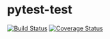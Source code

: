 # pytest-test
[![Build Status](https://travis-ci.org/zeropointsix/pytest-test.svg?branch=main)](https://travis-ci.org/zeropointsix/pytest-test)
[![Coverage Status](https://coveralls.io/repos/github/zeropointsix/pytest-test/badge.svg?branch=main)](https://coveralls.io/github/zeropointsix/pytest-test?branch=main)
